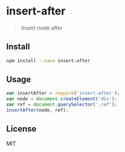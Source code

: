 # insert-after

  > Insert node after

## Install

```sh
npm install --save insert-after
```

## Usage

```js
var insertAfter = require('insert-after');
var node = document.createElement('div');
var ref = document.querySelector('.ref');
insertAfter(node, ref);
```

## License

  MIT
